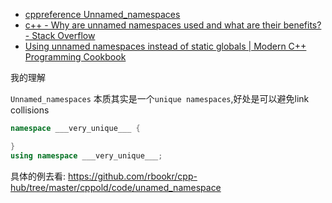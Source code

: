 - [cppreference Unnamed_namespaces](https://en.cppreference.com/w/cpp/language/namespace#Unnamed_namespaces)
- [c++ - Why are unnamed namespaces used and what are their benefits? - Stack Overflow](https://stackoverflow.com/questions/357404/why-are-unnamed-namespaces-used-and-what-are-their-benefits)
- [Using unnamed namespaces instead of static globals | Modern C++ Programming Cookbook](https://subscription.packtpub.com/book/programming/9781786465184/1/ch01lvl1sec15/using-unnamed-namespaces-instead-of-static-globals)

我的理解

`Unnamed_namespaces` 本质其实是一个`unique namespaces`,好处是可以避免link collisions


```cpp
namespace ___very_unique___ {

}
using namespace ___very_unique___;
```


具体的例去看: https://github.com/rbookr/cpp-hub/tree/master/cppold/code/unamed_namespace
